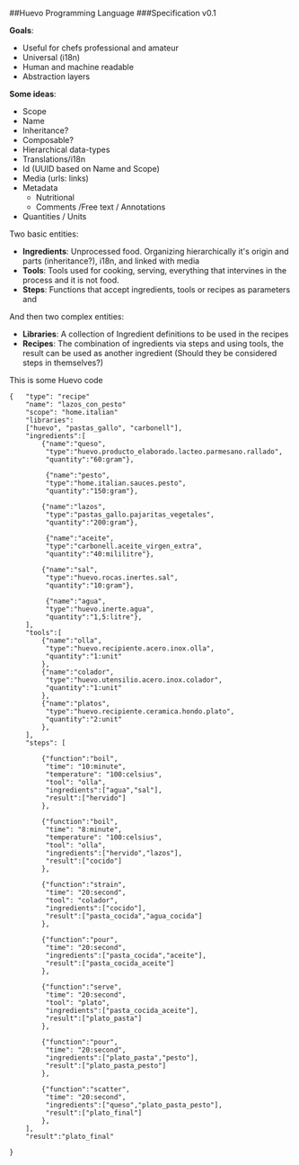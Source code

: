 ##Huevo Programming Language
###Specification v0.1


**Goals**:

- Useful for chefs professional and amateur
- Universal (i18n)
- Human and machine readable
- Abstraction layers


**Some ideas**:

- Scope
- Name
- Inheritance?
- Composable?
- Hierarchical data-types
- Translations/i18n
- Id (UUID based on Name and Scope)
- Media (urls: links)
- Metadata
	- Nutritional
	- Comments /Free text / Annotations 
- Quantities / Units




Two basic entities:

- **Ingredients**: Unprocessed food. Organizing hierarchically it's origin and parts (inheritance?), i18n, and linked with media
- **Tools**: Tools used for cooking, serving, everything that intervines in the process and it is not food.
- **Steps**: Functions that accept ingredients, tools or recipes as parameters and 

And then two complex entities:

- **Libraries**: A collection of Ingredient definitions to be used in the recipes
- **Recipes**: The combination of ingredients via steps and using tools, the result can be used as another ingredient (Should they be considered steps in themselves?)



This is some Huevo code

	{	"type": "recipe"
		"name": "lazos_con_pesto"
		"scope": "home.italian"
		"libraries": 
		["huevo", "pastas_gallo", "carbonell"],		
		"ingredients":[
			{"name":"queso",
			 "type":"huevo.producto_elaborado.lacteo.parmesano.rallado",
			 "quantity":"60:gram"},
			 					
			 {"name":"pesto",
			 "type":"home.italian.sauces.pesto",
			 "quantity":"150:gram"}, 
			 
			{"name":"lazos",
			 "type":"pastas_gallo.pajaritas_vegetales",
			 "quantity":"200:gram"},
			 
			 {"name":"aceite",
			 "type":"carbonell.aceite_virgen_extra",
			 "quantity":"40:mililitre"}, 
			 
			{"name":"sal",
			 "type":"huevo.rocas.inertes.sal",
			 "quantity":"10:gram"},
			 
			 {"name":"agua",
			 "type":"huevo.inerte.agua",
			 "quantity":"1,5:litre"}, 			 			 
		],
		"tools":[
			{"name":"olla",
			 "type":"huevo.recipiente.acero.inox.olla",
			 "quantity":"1:unit"
			},
			{"name":"colador",
			 "type":"huevo.utensilio.acero.inox.colador",
			 "quantity":"1:unit"
			},
			{"name":"platos",
			 "type":"huevo.recipiente.ceramica.hondo.plato",
			 "quantity":"2:unit"
			},			
		],
		"steps": [

			{"function":"boil",
			 "time": "10:minute",
 			 "temperature": "100:celsius",
			 "tool": "olla",			 
			 "ingredients":["agua","sal"],
			 "result":["hervido"]
			},

			{"function":"boil",
			 "time": "8:minute",
 			 "temperature": "100:celsius",
			 "tool": "olla",			 
			 "ingredients":["hervido","lazos"],
			 "result":["cocido"]
			},
			
			{"function":"strain",
			 "time": "20:second",
			 "tool": "colador",			 
			 "ingredients":["cocido"],
			 "result":["pasta_cocida","agua_cocida"]
			},
			
			{"function":"pour",
			 "time": "20:second",
			 "ingredients":["pasta_cocida","aceite"],
			 "result":["pasta_cocida_aceite"]
			},
			
			{"function":"serve",
			 "time": "20:second",
			 "tool": "plato",			 
			 "ingredients":["pasta_cocida_aceite"],
			 "result":["plato_pasta"]
			},
			
			{"function":"pour",
			 "time": "20:second",		 
			 "ingredients":["plato_pasta","pesto"],
			 "result":["plato_pasta_pesto"]
			},
			
			{"function":"scatter",
			 "time": "20:second",		 
			 "ingredients":["queso","plato_pasta_pesto"],
			 "result":["plato_final"]
			},									
		],
		"result":"plato_final"
	
	}